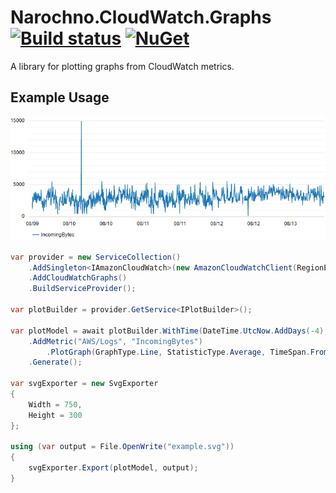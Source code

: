 # Narochno.CloudWatch.Graphs [![Build status](https://ci.appveyor.com/api/projects/status/7p7owa4ksp8w2jk2/branch/master?svg=true)](https://ci.appveyor.com/project/Narochno/narochno-jenkins/branch/master) [![NuGet](https://img.shields.io/nuget/v/Narochno.CloudWatch.Graphs.svg)](https://www.nuget.org/packages/Narochno.CloudWatch.Graphs/)
A library for plotting graphs from CloudWatch metrics.

## Example Usage

![Example](example.png)

```csharp
var provider = new ServiceCollection()
    .AddSingleton<IAmazonCloudWatch>(new AmazonCloudWatchClient(RegionEndpoint.EUWest1))
    .AddCloudWatchGraphs()
    .BuildServiceProvider();

var plotBuilder = provider.GetService<IPlotBuilder>();

var plotModel = await plotBuilder.WithTime(DateTime.UtcNow.AddDays(-4), DateTime.UtcNow)
    .AddMetric("AWS/Logs", "IncomingBytes")
        .PlotGraph(GraphType.Line, StatisticType.Average, TimeSpan.FromMinutes(5))
    .Generate();

var svgExporter = new SvgExporter
{
    Width = 750,
    Height = 300
};

using (var output = File.OpenWrite("example.svg"))
{
    svgExporter.Export(plotModel, output);
}
```